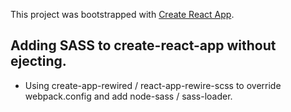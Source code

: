 This project was bootstrapped with [Create React App](https://github.com/facebookincubator/create-react-app).

## Adding SASS to create-react-app without ejecting. 
- Using create-app-rewired / react-app-rewire-scss to override webpack.config and add node-sass / sass-loader.